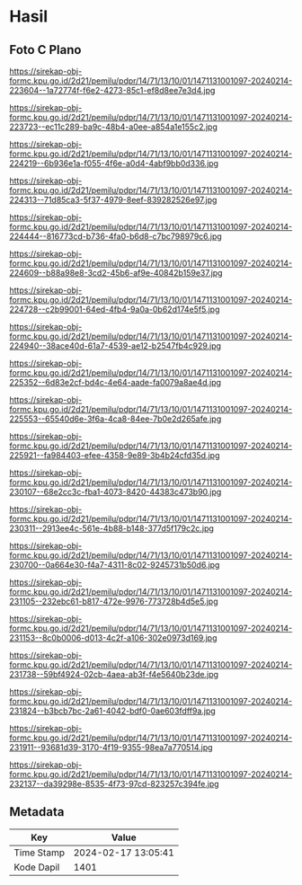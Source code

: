 # Hasil

## Foto C Plano

https://sirekap-obj-formc.kpu.go.id/2d21/pemilu/pdpr/14/71/13/10/01/1471131001097-20240214-223604--1a72774f-f6e2-4273-85c1-ef8d8ee7e3d4.jpg

https://sirekap-obj-formc.kpu.go.id/2d21/pemilu/pdpr/14/71/13/10/01/1471131001097-20240214-223723--ec11c289-ba9c-48b4-a0ee-a854a1e155c2.jpg

https://sirekap-obj-formc.kpu.go.id/2d21/pemilu/pdpr/14/71/13/10/01/1471131001097-20240214-224219--6b936e1a-f055-4f6e-a0d4-4abf9bb0d336.jpg

https://sirekap-obj-formc.kpu.go.id/2d21/pemilu/pdpr/14/71/13/10/01/1471131001097-20240214-224313--71d85ca3-5f37-4979-8eef-839282526e97.jpg

https://sirekap-obj-formc.kpu.go.id/2d21/pemilu/pdpr/14/71/13/10/01/1471131001097-20240214-224444--816773cd-b736-4fa0-b6d8-c7bc798979c6.jpg

https://sirekap-obj-formc.kpu.go.id/2d21/pemilu/pdpr/14/71/13/10/01/1471131001097-20240214-224609--b88a98e8-3cd2-45b6-af9e-40842b159e37.jpg

https://sirekap-obj-formc.kpu.go.id/2d21/pemilu/pdpr/14/71/13/10/01/1471131001097-20240214-224728--c2b99001-64ed-4fb4-9a0a-0b62d174e5f5.jpg

https://sirekap-obj-formc.kpu.go.id/2d21/pemilu/pdpr/14/71/13/10/01/1471131001097-20240214-224940--38ace40d-61a7-4539-ae12-b2547fb4c929.jpg

https://sirekap-obj-formc.kpu.go.id/2d21/pemilu/pdpr/14/71/13/10/01/1471131001097-20240214-225352--6d83e2cf-bd4c-4e64-aade-fa0079a8ae4d.jpg

https://sirekap-obj-formc.kpu.go.id/2d21/pemilu/pdpr/14/71/13/10/01/1471131001097-20240214-225553--65540d6e-3f6a-4ca8-84ee-7b0e2d265afe.jpg

https://sirekap-obj-formc.kpu.go.id/2d21/pemilu/pdpr/14/71/13/10/01/1471131001097-20240214-225921--fa984403-efee-4358-9e89-3b4b24cfd35d.jpg

https://sirekap-obj-formc.kpu.go.id/2d21/pemilu/pdpr/14/71/13/10/01/1471131001097-20240214-230107--68e2cc3c-fba1-4073-8420-44383c473b90.jpg

https://sirekap-obj-formc.kpu.go.id/2d21/pemilu/pdpr/14/71/13/10/01/1471131001097-20240214-230311--2913ee4c-561e-4b88-b148-377d5f179c2c.jpg

https://sirekap-obj-formc.kpu.go.id/2d21/pemilu/pdpr/14/71/13/10/01/1471131001097-20240214-230700--0a664e30-f4a7-4311-8c02-9245731b50d6.jpg

https://sirekap-obj-formc.kpu.go.id/2d21/pemilu/pdpr/14/71/13/10/01/1471131001097-20240214-231105--232ebc61-b817-472e-9976-773728b4d5e5.jpg

https://sirekap-obj-formc.kpu.go.id/2d21/pemilu/pdpr/14/71/13/10/01/1471131001097-20240214-231153--8c0b0006-d013-4c2f-a106-302e0973d169.jpg

https://sirekap-obj-formc.kpu.go.id/2d21/pemilu/pdpr/14/71/13/10/01/1471131001097-20240214-231738--59bf4924-02cb-4aea-ab3f-f4e5640b23de.jpg

https://sirekap-obj-formc.kpu.go.id/2d21/pemilu/pdpr/14/71/13/10/01/1471131001097-20240214-231824--b3bcb7bc-2a61-4042-bdf0-0ae603fdff9a.jpg

https://sirekap-obj-formc.kpu.go.id/2d21/pemilu/pdpr/14/71/13/10/01/1471131001097-20240214-231911--93681d39-3170-4f19-9355-98ea7a770514.jpg

https://sirekap-obj-formc.kpu.go.id/2d21/pemilu/pdpr/14/71/13/10/01/1471131001097-20240214-232137--da39298e-8535-4f73-97cd-823257c394fe.jpg


## Metadata

| Key        | Value               |
| ---------- | ------------------- |
| Time Stamp | 2024-02-17 13:05:41 |
| Kode Dapil | 1401                |



